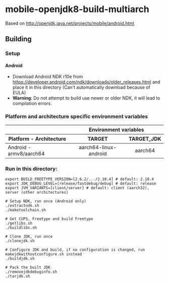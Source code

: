 # mobile-openjdk8-build-multiarch

Based on http://openjdk.java.net/projects/mobile/android.html

## Building 

### Setup
#### Android
- Download Android NDK r10e from https://developer.android.com/ndk/downloads/older_releases.html and place it in this directory (Can't automatically download because of EULA)
- **Warning**: Do not attempt to build use newer or older NDK, it will lead to compilation errors.

### Platform and architecture specific environment variables
<table>
      <thead>
        <tr>
          <th></th>
          <th align="center" colspan="7">Environment variables</th>
        </tr>
        <tr>
          <th>Platform - Architecture</th>
          <th align="center">TARGET</th>
          <th align="center">TARGET_JDK</th>
        </tr>
      </thead>
      <tbody>
        <tr>
          <td>Android - armv8/aarch64</td>
          <td align="center">aarch64-linux-android</td>
          <td align="center">aarch64</td>
        </tr>
      </tbody>
	</table>

### Run in this directory:
```
export BUILD_FREETYPE_VERSION=[2.6.2/.../2.10.4] # default: 2.10.4
export JDK_DEBUG_LEVEL=[release/fastdebug/debug] # default: release
export JVM_VARIANTS=[client/server] # default: client (aarch32), server (other architectures)

# Setup NDK, run once (Android only)
./extractndk.sh
./maketoolchain.sh

# Get CUPS, Freetype and build Freetype
./getlibs.sh
./buildlibs.sh

# Clone JDK, run once
./clonejdk.sh

# Configure JDK and build, if no configuration is changed, run makejdkwithoutconfigure.sh instead
./buildjdk.sh

# Pack the built JDK
./removejdkdebuginfo.sh
./tarjdk.sh
```
